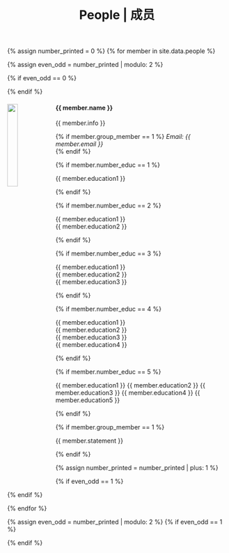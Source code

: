 ﻿---
title: "People | 成员"
layout: gridlay
excerpt: "People"
sitemap: false
permalink: /people/
---

{% assign number_printed = 0 %}
{% for member in site.data.people %}

{% assign even_odd = number_printed | modulo: 2 %}

{% if even_odd == 0 %}
<div class="row">
{% endif %}

<div class="col-sm-6 clearfix">
  <img src="{{ site.url }}{{ site.baseurl }}/images/peopic/{{ member.photo }}" class="img-responsive" width="22%" style="float: left" />
  <h4>{{ member.name }}</h4>
  {{ member.info }}<br>
  
  {% if member.group_member == 1 %}
  <i>Email: {{ member.email }}</i><br>
  {% endif %}

  {% if member.number_educ == 1 %}
  <p>
  {{ member.education1 }} <br>
  </p>
  {% endif %}
  
  {% if member.number_educ == 2 %}
  <p>
  {{ member.education1 }} <br>
  {{ member.education2 }} <br>
  </p>
  {% endif %}
  
  {% if member.number_educ == 3 %}
  <p>
  {{ member.education1 }} <br>
  {{ member.education2 }} <br>
  {{ member.education3 }} <br>
  </p>
  {% endif %}
  
  {% if member.number_educ == 4 %}
  <p>
  {{ member.education1 }} <br>
  {{ member.education2 }} <br>
  {{ member.education3 }} <br>
  {{ member.education4 }} <br>
  </p>
  {% endif %}
  
  {% if member.number_educ == 5 %}
  <p>
  {{ member.education1 }}  
  {{ member.education2 }}  
  {{ member.education3 }}  
  {{ member.education4 }}  
  {{ member.education5 }}
  </p>
  {% endif %}
  
  {% if member.group_member == 1 %}
  <p>{{ member.statement }} </p>
  {% endif %}

</div>

{% assign number_printed = number_printed | plus: 1 %}

{% if even_odd == 1 %}
</div>
{% endif %}

{% endfor %}

{% assign even_odd = number_printed | modulo: 2 %}
{% if even_odd == 1 %}
</div>
{% endif %}
